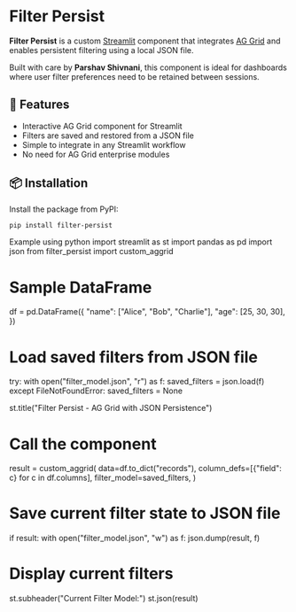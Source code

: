 # Filter Persist

**Filter Persist** is a custom [Streamlit](https://streamlit.io) component that integrates [AG Grid](https://www.ag-grid.com/) and enables persistent filtering using a local JSON file.

Built with care by **Parshav Shivnani**, this component is ideal for dashboards where user filter preferences need to be retained between sessions.

## 🔧 Features

- Interactive AG Grid component for Streamlit
- Filters are saved and restored from a JSON file
- Simple to integrate in any Streamlit workflow
- No need for AG Grid enterprise modules

## 📦 Installation

Install the package from PyPI:

```bash
pip install filter-persist
```

Example using python
import streamlit as st
import pandas as pd
import json
from filter_persist import custom_aggrid

# Sample DataFrame
df = pd.DataFrame({
    "name": ["Alice", "Bob", "Charlie"],
    "age": [25, 30, 30],
})

# Load saved filters from JSON file
try:
    with open("filter_model.json", "r") as f:
        saved_filters = json.load(f)
except FileNotFoundError:
    saved_filters = None

st.title("Filter Persist - AG Grid with JSON Persistence")

# Call the component
result = custom_aggrid(
    data=df.to_dict("records"),
    column_defs=[{"field": c} for c in df.columns],
    filter_model=saved_filters,
)

# Save current filter state to JSON file
if result:
    with open("filter_model.json", "w") as f:
        json.dump(result, f)

# Display current filters
st.subheader("Current Filter Model:")
st.json(result)


